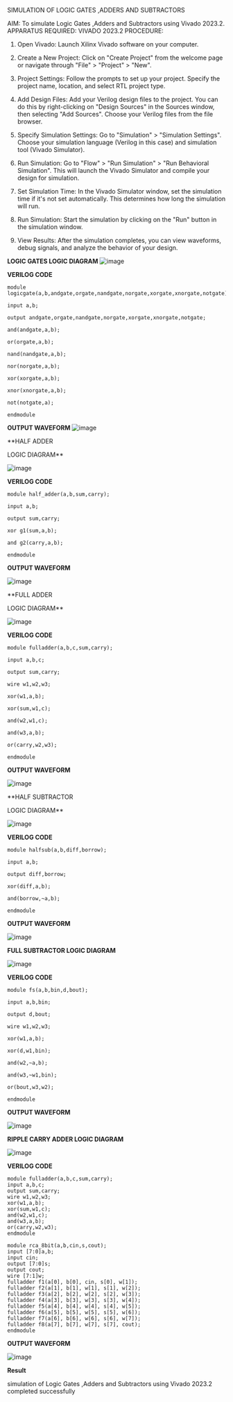 
SIMULATION OF LOGIC GATES ,ADDERS AND SUBTRACTORS

AIM: 
To simulate Logic Gates ,Adders and Subtractors using Vivado 2023.2.
APPARATUS REQUIRED: 
VIVADO 2023.2
PROCEDURE: 
1. Open Vivado: Launch Xilinx Vivado software on your computer.

2. Create a New Project: Click on "Create Project" from the welcome page or navigate through "File" > "Project" > "New".

3. Project Settings: Follow the prompts to set up your project. Specify the project name, location, and select RTL project type.

4. Add Design Files: Add your Verilog design files to the project. You can do this by right-clicking on "Design Sources" in the Sources window, then selecting "Add Sources". Choose your Verilog files from the file browser.

5. Specify Simulation Settings: Go to "Simulation" > "Simulation Settings". Choose your simulation language (Verilog in this case) and simulation tool (Vivado Simulator).

6. Run Simulation: Go to "Flow" > "Run Simulation" > "Run Behavioral Simulation". This will launch the Vivado Simulator and compile your design for simulation.

7. Set Simulation Time: In the Vivado Simulator window, set the simulation time if it's not set automatically. This determines how long the simulation will run.

8. Run Simulation: Start the simulation by clicking on the "Run" button in the simulation window.

9. View Results: After the simulation completes, you can view waveforms, debug signals, and analyze the behavior of your design.

**LOGIC GATES
LOGIC DIAGRAM**
![image](https://github.com/CalebSamraj14/VLSI-LAB-EXP-1/assets/163808923/6881dbeb-686d-4a10-a17e-fe9cb11ae4d3)

**VERILOG CODE**
~~~
module logicgate(a,b,andgate,orgate,nandgate,norgate,xorgate,xnorgate,notgate);

input a,b;

output andgate,orgate,nandgate,norgate,xorgate,xnorgate,notgate;

and(andgate,a,b);

or(orgate,a,b);

nand(nandgate,a,b);

nor(norgate,a,b);

xor(xorgate,a,b);

xnor(xnorgate,a,b);

not(notgate,a);

endmodule
~~~
**OUTPUT WAVEFORM**
![image](https://github.com/kameshgopi/VLSI-LAB-EXP-1/assets/164839944/371ee540-b0c1-45ff-aed6-980fbcd5b928)


**HALF ADDER

LOGIC DIAGRAM**



![image](https://github.com/kameshgopi/VLSI-LAB-EXP-1/assets/164839944/e18e6265-27ba-4c9e-9d1d-ee598b26d517)


**VERILOG CODE**
~~~
module half_adder(a,b,sum,carry);

input a,b;

output sum,carry;

xor g1(sum,a,b);

and g2(carry,a,b);

endmodule 
~~~
**OUTPUT WAVEFORM**

![image](https://github.com/kameshgopi/VLSI-LAB-EXP-1/assets/164839944/44388b42-3264-4eb4-82cb-6da6f1d8de43)

**FULL ADDER

LOGIC DIAGRAM**

![image](https://github.com/kameshgopi/VLSI-LAB-EXP-1/assets/164839944/d4e97326-00e7-4579-b58d-409a07aff8d5)


**VERILOG CODE**
~~~
module fulladder(a,b,c,sum,carry);

input a,b,c;

output sum,carry;

wire w1,w2,w3;

xor(w1,a,b);

xor(sum,w1,c);

and(w2,w1,c);

and(w3,a,b);

or(carry,w2,w3);

endmodule
~~~
**OUTPUT WAVEFORM**

![image](https://github.com/kameshgopi/VLSI-LAB-EXP-1/assets/164839944/024f719b-17f4-44d8-a68d-88717861321f)


**HALF SUBTRACTOR

LOGIC DIAGRAM**

![image](https://github.com/kameshgopi/VLSI-LAB-EXP-1/assets/164839944/a319202d-a027-44dd-960d-74891ccb2821)

**VERILOG CODE**
~~~
module halfsub(a,b,diff,borrow);

input a,b;

output diff,borrow;

xor(diff,a,b);

and(borrow,~a,b);

endmodule
~~~
**OUTPUT WAVEFORM**

![image](https://github.com/kameshgopi/VLSI-LAB-EXP-1/assets/164839944/6e977938-e048-46fa-827d-adbd593571d2)

**FULL SUBTRACTOR
LOGIC DIAGRAM**

![image](https://github.com/kameshgopi/VLSI-LAB-EXP-1/assets/164839944/c4ac68b7-81d9-42e2-9412-1d4c1db19327)

**VERILOG CODE** 
~~~
module fs(a,b,bin,d,bout);

input a,b,bin;

output d,bout;

wire w1,w2,w3;

xor(w1,a,b);

xor(d,w1,bin);

and(w2,~a,b);

and(w3,~w1,bin);

or(bout,w3,w2);

endmodule
~~~
**OUTPUT WAVEFORM**

![image](https://github.com/kameshgopi/VLSI-LAB-EXP-1/assets/164839944/741bdfa7-f0cb-42c0-be8c-cbcdfa56a94d)


**RIPPLE CARRY ADDER
LOGIC DIAGRAM**

![image](https://github.com/kameshgopi/VLSI-LAB-EXP-1/assets/164839944/7415fb59-6bf5-407f-a28c-43170a8bc618)


**VERILOG CODE** 
~~~
module fulladder(a,b,c,sum,carry);
input a,b,c;
output sum,carry;
wire w1,w2,w3;
xor(w1,a,b);
xor(sum,w1,c);
and(w2,w1,c);
and(w3,a,b);
or(carry,w2,w3);
endmodule

module rca_8bit(a,b,cin,s,cout);
input [7:0]a,b;
input cin;
output [7:0]s;
output cout;
wire [7:1]w;
fulladder f1(a[0], b[0], cin, s[0], w[1]);
fulladder f2(a[1], b[1], w[1], s[1], w[2]);
fulladder f3(a[2], b[2], w[2], s[2], w[3]);
fulladder f4(a[3], b[3], w[3], s[3], w[4]);
fulladder f5(a[4], b[4], w[4], s[4], w[5]);
fulladder f6(a[5], b[5], w[5], s[5], w[6]);
fulladder f7(a[6], b[6], w[6], s[6], w[7]);
fulladder f8(a[7], b[7], w[7], s[7], cout);
endmodule
~~~
**OUTPUT WAVEFORM**

![image](https://github.com/kameshgopi/VLSI-LAB-EXP-1/assets/164839944/a643846c-50d6-49d7-8db5-f41a04b9796f)


**Result**

 simulation of Logic Gates ,Adders and Subtractors using Vivado 2023.2 completed successfully





